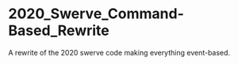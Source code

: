 # 2020_Swerve_Command-Based_Rewrite
A rewrite of the 2020 swerve code making everything event-based.
